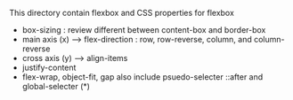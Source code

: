 This directory contain flexbox and CSS properties for flexbox
- box-sizing : review different between content-box and border-box
- main axis (x) --> flex-direction : row, row-reverse, column, and column-reverse
- cross axis (y) --> align-items
- justify-content
- flex-wrap, object-fit, gap
also include psuedo-selecter ::after and global-selecter (*)
